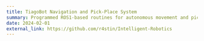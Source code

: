```yaml
---
title: TiagoBot Navigation and Pick-Place System
summary: Programmed ROS1-based routines for autonomous movement and pick-place using AprilTag recognition.  
date: 2024-02-01
external_link: https://github.com/r4stin/Intelligent-Robotics
---
```

